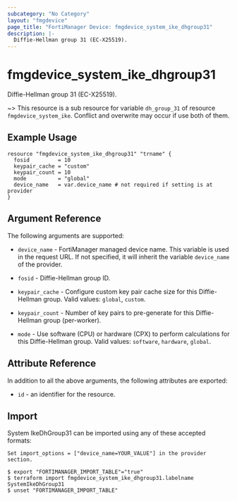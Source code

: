 ```yaml
---
subcategory: "No Category"
layout: "fmgdevice"
page_title: "FortiManager Device: fmgdevice_system_ike_dhgroup31"
description: |-
  Diffie-Hellman group 31 (EC-X25519).
---
```


# fmgdevice_system_ike_dhgroup31
Diffie-Hellman group 31 (EC-X25519).

~> This resource is a sub resource for variable `dh_group_31` of resource `fmgdevice_system_ike`. Conflict and overwrite may occur if use both of them.



## Example Usage

```hcl
resource "fmgdevice_system_ike_dhgroup31" "trname" {
  fosid         = 10
  keypair_cache = "custom"
  keypair_count = 10
  mode          = "global"
  device_name   = var.device_name # not required if setting is at provider
}
```

## Argument Reference


The following arguments are supported:

* `device_name` - FortiManager managed device name. This variable is used in the request URL. If not specified, it will inherit the variable `device_name` of the provider.

* `fosid` - Diffie-Hellman group ID.
* `keypair_cache` - Configure custom key pair cache size for this Diffie-Hellman group. Valid values: `global`, `custom`.

* `keypair_count` - Number of key pairs to pre-generate for this Diffie-Hellman group (per-worker).
* `mode` - Use software (CPU) or hardware (CPX) to perform calculations for this Diffie-Hellman group. Valid values: `software`, `hardware`, `global`.



## Attribute Reference

In addition to all the above arguments, the following attributes are exported:
* `id` - an identifier for the resource.

## Import

System IkeDhGroup31 can be imported using any of these accepted formats:
```
Set import_options = ["device_name=YOUR_VALUE"] in the provider section.

$ export "FORTIMANAGER_IMPORT_TABLE"="true"
$ terraform import fmgdevice_system_ike_dhgroup31.labelname SystemIkeDhGroup31
$ unset "FORTIMANAGER_IMPORT_TABLE"
```


